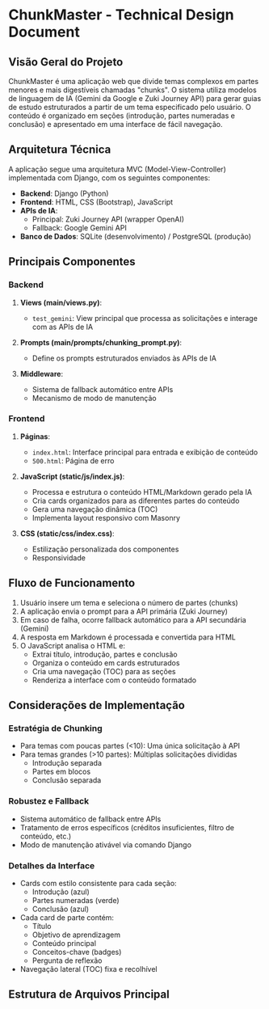 # ChunkMaster - Technical Design Document

## Visão Geral do Projeto

ChunkMaster é uma aplicação web que divide temas complexos em partes menores e mais digestíveis chamadas "chunks". O sistema utiliza modelos de linguagem de IA (Gemini da Google e Zuki Journey API) para gerar guias de estudo estruturados a partir de um tema especificado pelo usuário. O conteúdo é organizado em seções (introdução, partes numeradas e conclusão) e apresentado em uma interface de fácil navegação.

## Arquitetura Técnica

A aplicação segue uma arquitetura MVC (Model-View-Controller) implementada com Django, com os seguintes componentes:

- **Backend**: Django (Python)
- **Frontend**: HTML, CSS (Bootstrap), JavaScript
- **APIs de IA**: 
  - Principal: Zuki Journey API (wrapper OpenAI)
  - Fallback: Google Gemini API
- **Banco de Dados**: SQLite (desenvolvimento) / PostgreSQL (produção)

## Principais Componentes

### Backend

1. **Views (main/views.py)**: 
   - `test_gemini`: View principal que processa as solicitações e interage com as APIs de IA

2. **Prompts (main/prompts/chunking_prompt.py)**:
   - Define os prompts estruturados enviados às APIs de IA 

3. **Middleware**:
   - Sistema de fallback automático entre APIs
   - Mecanismo de modo de manutenção

### Frontend

1. **Páginas**:
   - `index.html`: Interface principal para entrada e exibição de conteúdo
   - `500.html`: Página de erro

2. **JavaScript (static/js/index.js)**:
   - Processa e estrutura o conteúdo HTML/Markdown gerado pela IA
   - Cria cards organizados para as diferentes partes do conteúdo
   - Gera uma navegação dinâmica (TOC)
   - Implementa layout responsivo com Masonry

3. **CSS (static/css/index.css)**:
   - Estilização personalizada dos componentes
   - Responsividade

## Fluxo de Funcionamento

1. Usuário insere um tema e seleciona o número de partes (chunks)
2. A aplicação envia o prompt para a API primária (Zuki Journey)
3. Em caso de falha, ocorre fallback automático para a API secundária (Gemini)
4. A resposta em Markdown é processada e convertida para HTML
5. O JavaScript analisa o HTML e:
   - Extrai título, introdução, partes e conclusão
   - Organiza o conteúdo em cards estruturados
   - Cria uma navegação (TOC) para as seções
   - Renderiza a interface com o conteúdo formatado

## Considerações de Implementação

### Estratégia de Chunking

- Para temas com poucas partes (<10): Uma única solicitação à API
- Para temas grandes (>10 partes): Múltiplas solicitações divididas
  - Introdução separada
  - Partes em blocos
  - Conclusão separada

### Robustez e Fallback

- Sistema automático de fallback entre APIs
- Tratamento de erros específicos (créditos insuficientes, filtro de conteúdo, etc.)
- Modo de manutenção ativável via comando Django

### Detalhes da Interface

- Cards com estilo consistente para cada seção:
  - Introdução (azul)
  - Partes numeradas (verde)
  - Conclusão (azul)
- Cada card de parte contém:
  - Título
  - Objetivo de aprendizagem
  - Conteúdo principal
  - Conceitos-chave (badges)
  - Pergunta de reflexão
- Navegação lateral (TOC) fixa e recolhível

## Estrutura de Arquivos Principal

